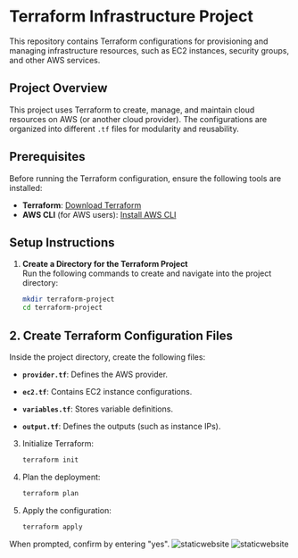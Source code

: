 
# Terraform Infrastructure Project

This repository contains Terraform configurations for provisioning and managing infrastructure resources, such as EC2 instances, security groups, and other AWS services.

## Project Overview

This project uses Terraform to create, manage, and maintain cloud resources on AWS (or another cloud provider). The configurations are organized into different `.tf` files for modularity and reusability.

## Prerequisites

Before running the Terraform configuration, ensure the following tools are installed:

- **Terraform**: [Download Terraform](https://www.terraform.io/downloads.html)
- **AWS CLI** (for AWS users): [Install AWS CLI](https://aws.amazon.com/cli/)


## Setup Instructions

1. **Create a Directory for the Terraform Project**  
   Run the following commands to create and navigate into the project directory:
   ```bash
   mkdir terraform-project
   cd terraform-project

## 2. Create Terraform Configuration Files

Inside the project directory, create the following files:

- **`provider.tf`**: Defines the AWS provider.  

- **`ec2.tf`**: Contains EC2 instance configurations.  

- **`variables.tf`**: Stores variable definitions.  

- **`output.tf`**: Defines the outputs (such as instance IPs).  
  

3. Initialize Terraform:
   ```bash
   terraform init
   ```
4. Plan the deployment:
   ```bash
   terraform plan
   ```
5. Apply the configuration:
   ```bash
   terraform apply
   
When prompted, confirm by entering "yes".
![staticwebsite](image.png)
![staticwebsite](image2.png)
